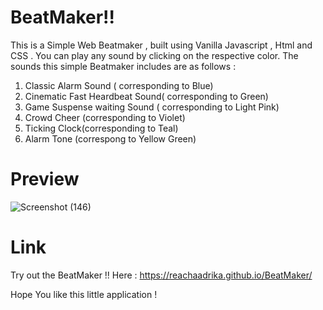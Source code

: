 # BeatMaker!!

This is a Simple Web Beatmaker , built using Vanilla Javascript , Html and CSS . 
You can play any sound by clicking on the respective color. 
The sounds this simple Beatmaker includes are as follows :
 1. Classic Alarm Sound ( corresponding to  Blue)
 2. Cinematic Fast Heardbeat Sound( corresponding to Green)
 3. Game Suspense waiting Sound ( corresponding to Light Pink)
 4. Crowd Cheer (corresponding to Violet)
 5. Ticking Clock(corresponding to Teal)
 6. Alarm Tone (correspong to Yellow Green)
 
 # Preview 
 
 ![Screenshot (146)](https://user-images.githubusercontent.com/64789514/107245348-0f83ea80-6a55-11eb-94cb-a66a09a0ace3.png)


# Link 
 
 Try out the BeatMaker !! Here :
  https://reachaadrika.github.io/BeatMaker/

Hope You like this little application ! 
 
 
